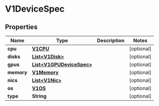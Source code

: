 # V1DeviceSpec

## Properties
Name | Type | Description | Notes
------------ | ------------- | ------------- | -------------
**cpu** | [**V1CPU**](V1CPU.md) |  |  [optional]
**disks** | [**List&lt;V1Disk&gt;**](V1Disk.md) |  |  [optional]
**gpus** | [**List&lt;V1GPUDeviceSpec&gt;**](V1GPUDeviceSpec.md) |  |  [optional]
**memory** | [**V1Memory**](V1Memory.md) |  |  [optional]
**nics** | [**List&lt;V1Nic&gt;**](V1Nic.md) |  |  [optional]
**os** | [**V1OS**](V1OS.md) |  |  [optional]
**type** | **String** |  |  [optional]
